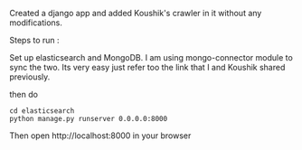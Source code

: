 Created a django app and added Koushik's crawler in it without any modifications.

Steps to run :

Set up elasticsearch and MongoDB.
I am using mongo-connector module to sync the two. Its very easy just refer too the link that I and Koushik shared previously.

then do      

    cd elasticsearch   
    python manage.py runserver 0.0.0.0:8000

Then open http://localhost:8000 in your browser
